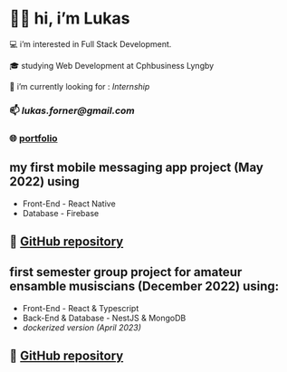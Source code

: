 #  👋🏼   hi, i’m Lukas

   💻   i’m interested in Full Stack Development.
   
   🎓   studying Web Development at Cphbusiness Lyngby
   
   🔎   i’m currently looking for : _Internship_
   
### 📫   _lukas.forner@gmail.com_

### 🌐   [portfolio](fornerlukas.com)

## my first mobile messaging app project (May 2022) using 
-    Front-End - React Native
-    Database - Firebase
## 🔗 [GitHub repository](https://github.com/frustrabe/chatrooms-native)

##  first semester group project for amateur ensamble musiscians (December 2022) using:
-    Front-End - React & Typescript
-    Back-End & Database - NestJS & MongoDB
-    *dockerized version (April 2023)*
## 🔗 [GitHub repository](https://github.com/frustrabe/devOps-daos.git)
<!---
frustrabe/frustrabe is a ✨ special ✨ repository because its `README.md` (this file) appears on your GitHub profile.
You can click the Preview link to take a look at your changes.
--->
